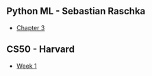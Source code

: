 ## Python ML - Sebastian Raschka
* [Chapter 3](pythonML-raschka/chapter3.md)


## CS50 - Harvard
* [Week 1](cs50/week1.md)






